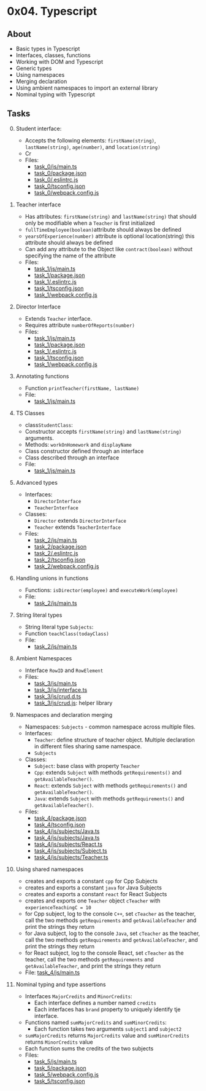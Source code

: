 # 0x04. Typescript

## About
- Basic types in Typescript
- Interfaces, classes, functions
- Working with DOM and Typescript
- Generic types
- Using namespaces
- Merging declaration
- Using ambient namespaces to import an external library
- Nominal typing with Typescript

## Tasks
0. Student interface:
    - Accepts the following elements: `firstName(string)`, `lastName(string)`, `age(number)`, and `location(string)`
    - Cr
    - Files:
        - [task_0/js/main.ts](task_0/js/main.ts)
        - [task_0/package.json](task_0/package.json)
        - [task_0/.eslintrc.js](task_0/.eslintrc.js)
        - [task_0/tsconfig.json](task_0/tsconfig.json)
        - [task_0/webpack.config.js](task_0/webpack.config.js)

1. Teacher interface
    - Has attributes: `firstName(string)` and `lastName(string)` that should only be modifiable when a `Teacher` is first initialized
    - `fullTimeEmployee(boolean)`attribute should always be defined
    - `yearsOfExperience(number)` attribute is optional
    location(string) this attribute should always be defined
    - Can add any attribute to the Object like `contract(boolean)` without specifying the name of the attribute
    - Files:
        - [task_1/js/main.ts](task_1/js/main.ts)
        - [task_1/package.json](task_1/package.json)
        - [task_1/.eslintrc.js](task_1/.eslintrc.js)
        - [task_1/tsconfig.json](task_1/tsconfig.json)
        - [task_1/webpack.config.js](task_1/webpack.config.js)

2. Director Interface
    - Extends `Teacher` interface.
    - Requires attribute `numberOfReports(number)`
    - Files:
        - [task_1/js/main.ts](task_1/js/main.ts)
        - [task_1/package.json](task_1/package.json)
        - [task_1/.eslintrc.js](task_1/.eslintrc.js)
        - [task_1/tsconfig.json](task_1/tsconfig.json)
        - [task_1/webpack.config.js](task_1/webpack.config.js)

3. Annotating functions
    - Function `printTeacher(firstName, lastName)`
    - File:
        - [task_1/js/main.ts](task_1/js/main.ts)

4. TS Classes
    - class`StudentClass`:
    - Constructor accepts `firstName(string)` and `lastName(string)` arguments.
    - Methods: `workOnHomework` and `displayName`
    - Class constructor defined through an interface
    - Class described through an interface
    - File:
        - [task_1/js/main.ts](task_1/js/main.ts)

5. Advanced types
    - Interfaces:
        - `DirectorInterface`
        - `TeacherInterface`
    - Classes:
        - `Director` extends `DirectorInterface`
        - `Teacher` extends `TeacherInterface`
    - Files:
        - [task_2/js/main.ts](task_2/js/main.ts)
        - [task_2/package.json](task_2/package.json)
        - [task_2/.eslintrc.js](task_2/.eslintrc.js)
        - [task_2/tsconfig.json](task_2/tsconfig.json)
        - [task_2/webpack.config.js](task_2/webpack.config.js)

6. Handling unions in functions
    - Functions: `isDirector(employee)` and `executeWork(employee)`
    - File:
        - [task_2/js/main.ts](task_2/js/main.ts)

7. String literal types
    - String literal type `Subjects`:
    - Function `teachClass(todayClass)`
    - File:
        - [task_2/js/main.ts](task_2/js/main.ts)

8. Ambient Namespaces
    - Interface `RowID` and `RowElement`
    - Files:
        - [task_3/js/main.ts](task_3/js/main.ts)
        - [task_3/js/interface.ts](task_3/js/interface.ts)
        - [task_3/js/crud.d.ts](task_3/js/crud.d.ts)
        - [task_3/js/crud.js](task_3/js/crud.js): helper library

9. Namespaces and declaration merging
    - Namespaces: `Subjects` - common namespace across multiple files.
    - Interfaces:
        - `Teacher`: define structure of teacher object. Multiple declaration in different files sharing same namespace.
        - `Subjects`
    - Classes:
        - `Subject`: base class with property `Teacher`
        - `Cpp`: extends `Subject` with methods `getRequirements()` and `getAvailableTeacher()`.
        - `React`: extends `Subject` with methods `getRequirements()` and `getAvailableTeacher()`.
        - `Java`: extends `Subject` with methods `getRequirements()` and `getAvailableTeacher()`.
    - Files:
        - [task_4/package.json](task_4/package.json)
        - [task_4/tsconfig.json](task_4/tsconfig.json)
        - [task_4/js/subjects/Java.ts](task_4/js/subjects/Java.ts)
        - [task_4/js/subjects/Java.ts](task_4/js/subjects/Java.ts)
        - [task_4/js/subjects/React.ts](task_4/js/subjects/React.ts)
        - [task_4/js/subjects/Subject.ts](task_4/js/subjects/Subject.ts)
        - [task_4/js/subjects/Teacher.ts](task_4/js/subjects/Teacher.ts)

10. Using shared namespaces
    - creates and exports a constant `cpp` for Cpp Subjects
    - creates and exports a constant `java` for Java Subjects
    - creates and exports a constant `react` for React Subjects
    - creates and exports one `Teacher` object `cTeacher` with `experienceTeachingC = 10`
    - for Cpp subject, log to the console `C++`, set `cTeacher` as the teacher, call the two methods `getRequirements` and `getAvailableTeacher` and print the strings they return
    - for Java subject, log to the console `Java`, set `cTeacher` as the teacher, call the two methods `getRequirements` and `getAvailableTeacher`, and print the strings they return
    - for React subject, log to the console React, set `cTeacher` as the teacher, call the two methods `getRequirements` and `getAvailableTeacher`, and print the strings they return
    - File: [task_4/js/main.ts](task_4/js/main.ts)

11. Nominal typing and type assertions
    - Interfaces `MajorCredits` and `MinorCredits`:
        - Each interface defines a number named `credits`
        - Each interfaces has `brand` property to uniquely identify tje interface.
    - Functions named `sumMajorCredits` and `sumMinorCredits`:
        - Each function takes two arguments `subject1` and `subject2`
    - `sumMajorCredits` returns `MajorCredits` value and `sumMinorCredits` returns `MinorCredits` value
    - Each function sums the credits of the two subjects
    - Files:
        - [task_5/js/main.ts](task_5/js/main.ts)
        - [task_5/package.json](task_5/package.json)
        - [task_5/webpack.config.js](task_5/webpack.config.js)
        - [task_5/tsconfig.json](task_5/tsconfig.json)

